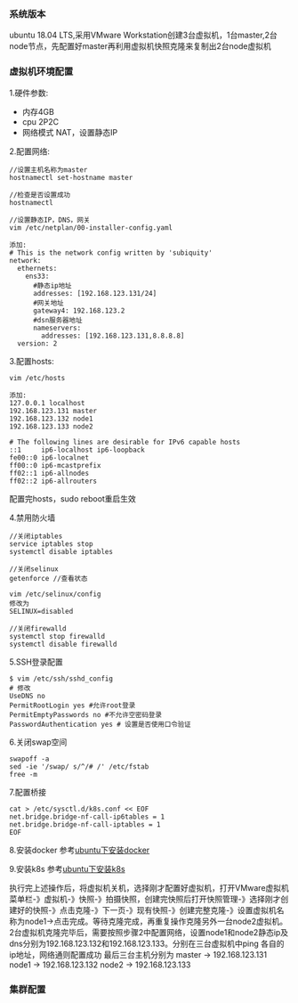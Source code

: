 ### 系统版本
ubuntu 18.04 LTS,采用VMware Workstation创建3台虚拟机，1台master,2台node节点，先配置好master再利用虚拟机快照克隆来复制出2台node虚拟机

### 虚拟机环境配置
1.硬件参数:
- 内存4GB
- cpu 2P2C
- 网络模式 NAT，设置静态IP

2.配置网络:
```
//设置主机名称为master
hostnamectl set-hostname master

//检查是否设置成功
hostnamectl

//设置静态IP，DNS，网关
vim /etc/netplan/00-installer-config.yaml

添加:
# This is the network config written by 'subiquity'
network:
  ethernets:
    ens33:
      #静态ip地址
      addresses: [192.168.123.131/24]
      #网关地址
      gateway4: 192.168.123.2
      #dsn服务器地址
      nameservers:
        addresses: [192.168.123.131,8.8.8.8]
  version: 2

```

3.配置hosts:
```
vim /etc/hosts

添加:
127.0.0.1 localhost
192.168.123.131 master
192.168.123.132 node1
192.168.123.133 node2

# The following lines are desirable for IPv6 capable hosts
::1     ip6-localhost ip6-loopback
fe00::0 ip6-localnet
ff00::0 ip6-mcastprefix
ff02::1 ip6-allnodes
ff02::2 ip6-allrouters
```
配置完hosts，sudo reboot重启生效

4.禁用防火墙
```
//关闭iptables
service iptables stop
systemctl disable iptables

//关闭selinux
getenforce //查看状态

vim /etc/selinux/config
修改为
SELINUX=disabled

//关闭firewalld
systemctl stop firewalld
systemctl disable firewalld

```

5.SSH登录配置
```
$ vim /etc/ssh/sshd_config
# 修改
UseDNS no
PermitRootLogin yes #允许root登录
PermitEmptyPasswords no #不允许空密码登录
PasswordAuthentication yes # 设置是否使用口令验证
```

6.关闭swap空间
```
swapoff -a
sed -ie '/swap/ s/^/# /' /etc/fstab 
free -m
```

7.配置桥接
```
cat > /etc/sysctl.d/k8s.conf << EOF
net.bridge.bridge-nf-call-ip6tables = 1
net.bridge.bridge-nf-call-iptables = 1
EOF
```

8.安装docker
参考[ubuntu下安装docker](./install-docker.md)


9.安装k8s
参考[ubuntu下安装k8s](./install-k8s.md)


执行完上述操作后，将虚拟机关机，选择刚才配置好虚拟机，打开VMware虚拟机菜单栏-》虚拟机-》快照-》拍摄快照，创建完快照后打开快照管理-》选择刚才创建好的快照-》点击克隆-》下一页-》现有快照-》创建完整克隆-》设置虚拟机名称为node1->点击完成。等待克隆完成，再重复操作克隆另外一台node2虚拟机。2台虚拟机克隆完毕后，需要按照步骤2中配置网络，设置node1和node2静态ip及dns分别为192.168.123.132和192.168.123.133。分别在三台虚拟机中ping 各自的ip地址，网络通则配置成功
最后三台主机分别为
master -> 192.168.123.131
node1  -> 192.168.123.132
node2  -> 192.168.123.133

### 集群配置

